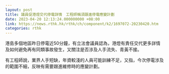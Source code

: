```yaml
---
layout: post
title: 議員促港燈交代停電詳情　工程師稱須跟進停電應變計劃
date: 2023-04-20 12:13:24.000000000 +08:00
link: https://news.rthk.hk/rthk/ch/component/k2/1697072-20230420.htm
categories: rthk
---
```


港島多個地區昨日停電近50分鐘，有立法會議員認為，港燈有責任交代更多詳情及如何避免再有同類事故發生，又關注是否涉及人手流失、青黃不接。

有工程師說，業界人手短缺，年資較淺的人員可能訓練不足，又指，今次停電涉及的範圍不細，反映有需要跟進維修時的應變計劃。
